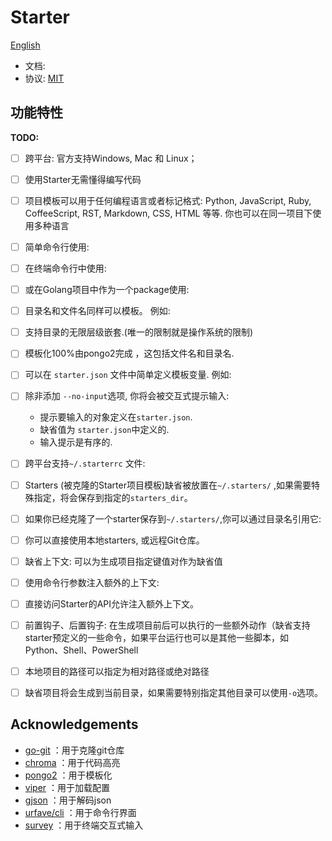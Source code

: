 # Starter

[English](./README_en.md)

+ 文档:
+ 协议: [MIT](./LICENSE)


## 功能特性

**TODO:**

- [ ] 跨平台: 官方支持Windows, Mac 和 Linux；
- [ ] 使用Starter无需懂得编写代码
- [ ] 项目模板可以用于任何编程语言或者标记格式: Python, JavaScript, Ruby, CoffeeScript, RST, Markdown, CSS, HTML 等等. 你也可以在同一项目下使用多种语言
- [ ] 简单命令行使用:
- [ ] 在终端命令行中使用:
- [ ] 或在Golang项目中作为一个package使用:
- [ ] 目录名和文件名同样可以模板。 例如:
- [ ] 支持目录的无限层级嵌套.(唯一的限制就是操作系统的限制)
- [ ] 模板化100%由pongo2完成 ，这包括文件名和目录名.
- [ ] 可以在 `starter.json` 文件中简单定义模板变量. 例如:
- [ ] 除非添加 `--no-input`选项, 你将会被交互式提示输入:
	+ 提示要输入的对象定义在`starter.json`.
	+ 缺省值为 `starter.json`中定义的.
	+ 输入提示是有序的.
- [ ] 跨平台支持`~/.starterrc` 文件:
- [ ] Starters (被克隆的Starter项目模板)缺省被放置在`~/.starters/` ,如果需要特殊指定，将会保存到指定的`starters_dir`。
- [ ] 如果你已经克隆了一个starter保存到`~/.starters/`,你可以通过目录名引用它:
- [ ] 你可以直接使用本地starters, 或远程Git仓库。
- [ ] 缺省上下文: 可以为生成项目指定键值对作为缺省值
- [ ] 使用命令行参数注入额外的上下文:
- [ ] 直接访问Starter的API允许注入额外上下文。
- [ ] 前置钩子、后置钩子: 在生成项目前后可以执行的一些额外动作（缺省支持starter预定义的一些命令，如果平台运行也可以是其他一些脚本，如Python、Shell、PowerShell
- [ ] 本地项目的路径可以指定为相对路径或绝对路径
- [ ] 缺省项目将会生成到当前目录，如果需要特别指定其他目录可以使用`-o`选项。


## Acknowledgements

+ [go-git](https://github.com/go-git/go-git) ：用于克隆git仓库
+ [chroma](https://github.com/alecthomas/chroma) ：用于代码高亮
+ [pongo2](https://github.com/flosch/pongo2) ：用于模板化
+ [viper](github.com/spf13/viper) ：用于加载配置
+ [gjson](https://github.com/tidwall/gjson) ：用于解码json
+ [urfave/cli](https://github.com/urfave/cli) ：用于命令行界面
+ [survey](https://github.com/AlecAivazis/survey) ：用于终端交互式输入
